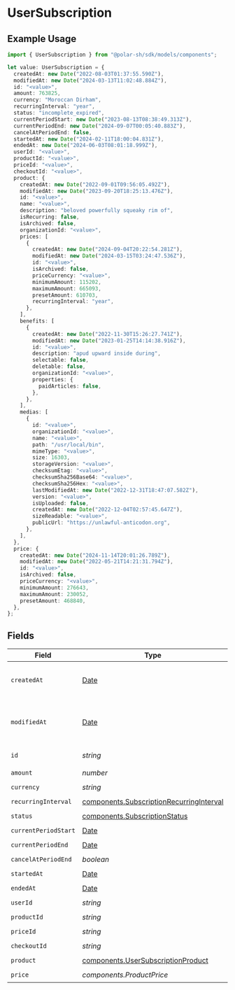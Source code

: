# UserSubscription

## Example Usage

```typescript
import { UserSubscription } from "@polar-sh/sdk/models/components";

let value: UserSubscription = {
  createdAt: new Date("2022-08-03T01:37:55.590Z"),
  modifiedAt: new Date("2024-03-13T11:02:48.884Z"),
  id: "<value>",
  amount: 763825,
  currency: "Moroccan Dirham",
  recurringInterval: "year",
  status: "incomplete_expired",
  currentPeriodStart: new Date("2023-08-13T08:38:49.313Z"),
  currentPeriodEnd: new Date("2024-09-07T00:05:40.883Z"),
  cancelAtPeriodEnd: false,
  startedAt: new Date("2024-02-11T18:00:04.831Z"),
  endedAt: new Date("2024-06-03T08:01:18.999Z"),
  userId: "<value>",
  productId: "<value>",
  priceId: "<value>",
  checkoutId: "<value>",
  product: {
    createdAt: new Date("2022-09-01T09:56:05.492Z"),
    modifiedAt: new Date("2023-09-20T18:25:13.476Z"),
    id: "<value>",
    name: "<value>",
    description: "beloved powerfully squeaky rim of",
    isRecurring: false,
    isArchived: false,
    organizationId: "<value>",
    prices: [
      {
        createdAt: new Date("2024-09-04T20:22:54.281Z"),
        modifiedAt: new Date("2024-03-15T03:24:47.536Z"),
        id: "<value>",
        isArchived: false,
        priceCurrency: "<value>",
        minimumAmount: 115202,
        maximumAmount: 665093,
        presetAmount: 610703,
        recurringInterval: "year",
      },
    ],
    benefits: [
      {
        createdAt: new Date("2022-11-30T15:26:27.741Z"),
        modifiedAt: new Date("2023-01-25T14:14:38.916Z"),
        id: "<value>",
        description: "apud upward inside during",
        selectable: false,
        deletable: false,
        organizationId: "<value>",
        properties: {
          paidArticles: false,
        },
      },
    ],
    medias: [
      {
        id: "<value>",
        organizationId: "<value>",
        name: "<value>",
        path: "/usr/local/bin",
        mimeType: "<value>",
        size: 16303,
        storageVersion: "<value>",
        checksumEtag: "<value>",
        checksumSha256Base64: "<value>",
        checksumSha256Hex: "<value>",
        lastModifiedAt: new Date("2022-12-31T18:47:07.582Z"),
        version: "<value>",
        isUploaded: false,
        createdAt: new Date("2022-12-04T02:57:45.647Z"),
        sizeReadable: "<value>",
        publicUrl: "https://unlawful-anticodon.org",
      },
    ],
  },
  price: {
    createdAt: new Date("2024-11-14T20:01:26.789Z"),
    modifiedAt: new Date("2022-05-21T14:21:31.794Z"),
    id: "<value>",
    isArchived: false,
    priceCurrency: "<value>",
    minimumAmount: 276643,
    maximumAmount: 230052,
    presetAmount: 468840,
  },
};
```

## Fields

| Field                                                                                                | Type                                                                                                 | Required                                                                                             | Description                                                                                          |
| ---------------------------------------------------------------------------------------------------- | ---------------------------------------------------------------------------------------------------- | ---------------------------------------------------------------------------------------------------- | ---------------------------------------------------------------------------------------------------- |
| `createdAt`                                                                                          | [Date](https://developer.mozilla.org/en-US/docs/Web/JavaScript/Reference/Global_Objects/Date)        | :heavy_check_mark:                                                                                   | Creation timestamp of the object.                                                                    |
| `modifiedAt`                                                                                         | [Date](https://developer.mozilla.org/en-US/docs/Web/JavaScript/Reference/Global_Objects/Date)        | :heavy_check_mark:                                                                                   | Last modification timestamp of the object.                                                           |
| `id`                                                                                                 | *string*                                                                                             | :heavy_check_mark:                                                                                   | The ID of the object.                                                                                |
| `amount`                                                                                             | *number*                                                                                             | :heavy_check_mark:                                                                                   | N/A                                                                                                  |
| `currency`                                                                                           | *string*                                                                                             | :heavy_check_mark:                                                                                   | N/A                                                                                                  |
| `recurringInterval`                                                                                  | [components.SubscriptionRecurringInterval](../../models/components/subscriptionrecurringinterval.md) | :heavy_check_mark:                                                                                   | N/A                                                                                                  |
| `status`                                                                                             | [components.SubscriptionStatus](../../models/components/subscriptionstatus.md)                       | :heavy_check_mark:                                                                                   | N/A                                                                                                  |
| `currentPeriodStart`                                                                                 | [Date](https://developer.mozilla.org/en-US/docs/Web/JavaScript/Reference/Global_Objects/Date)        | :heavy_check_mark:                                                                                   | N/A                                                                                                  |
| `currentPeriodEnd`                                                                                   | [Date](https://developer.mozilla.org/en-US/docs/Web/JavaScript/Reference/Global_Objects/Date)        | :heavy_check_mark:                                                                                   | N/A                                                                                                  |
| `cancelAtPeriodEnd`                                                                                  | *boolean*                                                                                            | :heavy_check_mark:                                                                                   | N/A                                                                                                  |
| `startedAt`                                                                                          | [Date](https://developer.mozilla.org/en-US/docs/Web/JavaScript/Reference/Global_Objects/Date)        | :heavy_check_mark:                                                                                   | N/A                                                                                                  |
| `endedAt`                                                                                            | [Date](https://developer.mozilla.org/en-US/docs/Web/JavaScript/Reference/Global_Objects/Date)        | :heavy_check_mark:                                                                                   | N/A                                                                                                  |
| `userId`                                                                                             | *string*                                                                                             | :heavy_check_mark:                                                                                   | N/A                                                                                                  |
| `productId`                                                                                          | *string*                                                                                             | :heavy_check_mark:                                                                                   | N/A                                                                                                  |
| `priceId`                                                                                            | *string*                                                                                             | :heavy_check_mark:                                                                                   | N/A                                                                                                  |
| `checkoutId`                                                                                         | *string*                                                                                             | :heavy_check_mark:                                                                                   | N/A                                                                                                  |
| `product`                                                                                            | [components.UserSubscriptionProduct](../../models/components/usersubscriptionproduct.md)             | :heavy_check_mark:                                                                                   | N/A                                                                                                  |
| `price`                                                                                              | *components.ProductPrice*                                                                            | :heavy_check_mark:                                                                                   | N/A                                                                                                  |